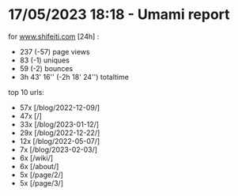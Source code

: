 # 17/05/2023 18:18 - Umami report
for www.shifeiti.com [24h] :

 - 237 (-57) page views
 - 83 (-1) uniques
 - 59 (-2) bounces
 - 3h 43' 16'' (-2h 18' 24'') totaltime


top 10 urls:
 - 57x [/blog/2022-12-09/]
 - 47x [/]
 - 33x [/blog/2023-01-12/]
 - 29x [/blog/2022-12-22/]
 - 12x [/blog/2022-05-07/]
 - 7x [/blog/2023-02-03/]
 - 6x [/wiki/]
 - 6x [/about/]
 - 5x [/page/2/]
 - 5x [/page/3/]


